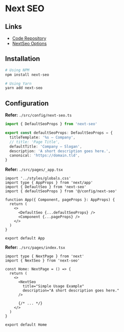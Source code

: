 # Next SEO

<!--
https://github.com/Kerosz/biolnk/blob/main/apps/web/web.seo.ts
-->

## Links

- [Code Repository](https://github.com/garmeeh/next-seo)
- [NextSeo Options](https://github.com/garmeeh/next-seo#nextseo-options)

## Installation

```sh
# Using NPM
npm install next-seo

# Using Yarn
yarn add next-seo
```

## Configuration

**Refer:** `./src/config/next-seo.ts`

```ts
import { DefaultSeoProps } from 'next-seo'

export const defaultSeoProps: DefaultSeoProps = {
  titleTemplate: '%s — Company',
  // title: 'Page Title',
  defaultTitle: 'Company — Slogan',
  description: 'A short description goes here.',
  canonical: 'https://domain.tld',
}
```

**Refer:** `./src/pages/_app.tsx`

```tsx
import '../styles/globals.css'
import type { AppProps } from 'next/app'
import { DefaultSeo } from 'next-seo'
import { defaultSeoProps } from '@/config/next-seo'

function App({ Component, pageProps }: AppProps) {
  return (
    <>
      <DefaultSeo {...defaultSeoProps} />
      <Component {...pageProps} />
    </>
  )
}

export default App
```

**Refer:** `./src/pages/index.tsx`

```tsx
import type { NextPage } from 'next'
import { NextSeo } from 'next-seo'

const Home: NextPage = () => {
  return (
    <>
      <NextSeo
        title="Simple Usage Example"
        description="A short description goes here."
      />

      {/* ... */}
    </>
  )
}

export default Home
```
